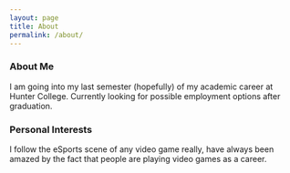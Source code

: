 ```yaml
---
layout: page
title: About
permalink: /about/
---
```


### About Me

I am going into my last semester (hopefully) of my academic career at Hunter College. Currently looking for possible employment options after graduation.

### Personal Interests

I follow the eSports scene of any video game really, have always been amazed by the fact that people are playing video games as a career.

